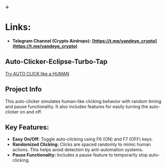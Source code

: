**↓**
# Links:

* **Telegram Channel (Crypto Airdrops):** **[https://t.me/yandeye_crypto](https://t.me/yandeye_crypto)**


## Auto-Clicker-Eclipse-Turbo-Tap

[Try AUTO CLICK like a HUMAN](https://github.com/yandeyka/Auto-Clicker-Eclipse-Turbo-Tap)

## Project Info

This auto-clicker simulates human-like clicking behavior with random timing and pause functionality. It also includes features for easily turning the auto-clicker on and off.

## Key Features:

* **Easy On/Off:** Toggle auto-clicking using F6 (ON) and F7 (OFF) keys.
* **Randomized Clicking:**  Clicks are spaced randomly to mimic human actions.  This helps avoid detection by anti-automation systems.
* **Pause Functionality:**  Includes a pause feature to temporarily stop auto-clicking.
